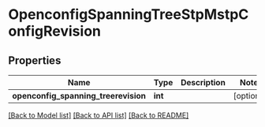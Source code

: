 # OpenconfigSpanningTreeStpMstpConfigRevision

## Properties
Name | Type | Description | Notes
------------ | ------------- | ------------- | -------------
**openconfig_spanning_treerevision** | **int** |  | [optional] 

[[Back to Model list]](../README.md#documentation-for-models) [[Back to API list]](../README.md#documentation-for-api-endpoints) [[Back to README]](../README.md)


